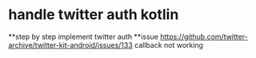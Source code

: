 # handle twitter auth kotlin
**step by step implement twitter auth
**issue https://github.com/twitter-archive/twitter-kit-android/issues/133 callback not working
